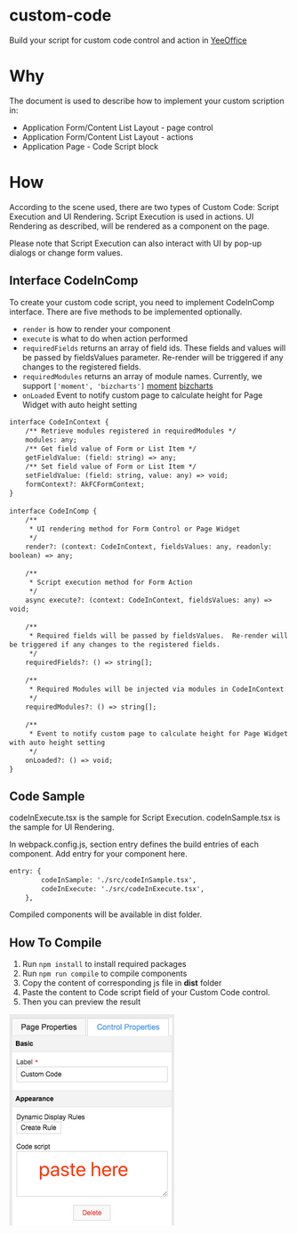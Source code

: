 # custom-code
Build your script for custom code control and action in [YeeOffice](https://www.yeeoffice.com)


# Why

The document is used to describe how to implement your custom scription in:
- Application Form/Content List Layout - page control
- Application Form/Content List Layout - actions
- Application Page - Code Script block

# How
According to the scene used, there are two types of Custom Code: Script Execution and UI Rendering.  Script Execution is used in actions.  UI Rendering as described, will be rendered as a component on the page.

Please note that Script Execution can also interact with UI by pop-up dialogs or change form values.

## Interface CodeInComp
To create your custom code script, you need to implement CodeInComp interface.  There are five methods to be implemented optionally.

- `render` is how to render your component
- `execute` is what to do when action performed
- `requiredFields` returns an array of field ids.  These fields and values will be passed by fieldsValues parameter. Re-render will be triggered if any changes to the registered fields.
- `requiredModules` returns an array of module names.  Currently, we support `['moment', 'bizcharts']` [moment](https://momentjs.com/) [bizcharts](https://bizcharts.net/)
- `onLoaded` Event to notify custom page to calculate height for Page Widget with auto height setting

```
interface CodeInContext {
    /** Retrieve modules registered in requiredModules */
    modules: any;
    /** Get field value of Form or List Item */
    getFieldValue: (field: string) => any;
    /** Set field value of Form or List Item */
    setFieldValue: (field: string, value: any) => void;
    formContext?: AkFCFormContext;
}

interface CodeInComp {
    /**
     * UI rendering method for Form Control or Page Widget
     */
    render?: (context: CodeInContext, fieldsValues: any, readonly: boolean) => any;

    /**
     * Script execution method for Form Action
     */
    async execute?: (context: CodeInContext, fieldsValues: any) => void;
    
    /**
     * Required fields will be passed by fieldsValues.  Re-render will be triggered if any changes to the registered fields.
     */
    requiredFields?: () => string[];
    
    /**
     * Required Modules will be injected via modules in CodeInContext
     */
    requiredModules?: () => string[];

    /**
     * Event to notify custom page to calculate height for Page Widget with auto height setting
     */
    onLoaded?: () => void;
}
```

## Code Sample
codeInExecute.tsx is the sample for Script Execution.
codeInSample.tsx is the sample for UI Rendering.

In webpack.config.js, section entry defines the build entries of each component.  Add entry for your component here.
```
entry: {
        codeInSample: './src/codeInSample.tsx',
        codeInExecute: './src/codeInExecute.tsx',
    },
```

Compiled components will be available in dist folder.

## How To Compile
1. Run `npm install` to install required packages
1. Run `npm run compile` to compile components
1. Copy the content of corresponding js file in **dist** folder
1. Paste the content to Code script field of your Custom Code control.
1. Then you can preview the result

![image.png](/.attachments/image-ba6cf6b8-8148-4cec-9710-b95782bb336d.png)
